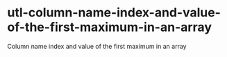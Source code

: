 # utl-column-name-index-and-value-of-the-first-maximum-in-an-array
Column name index and value of the first maximum in an array
